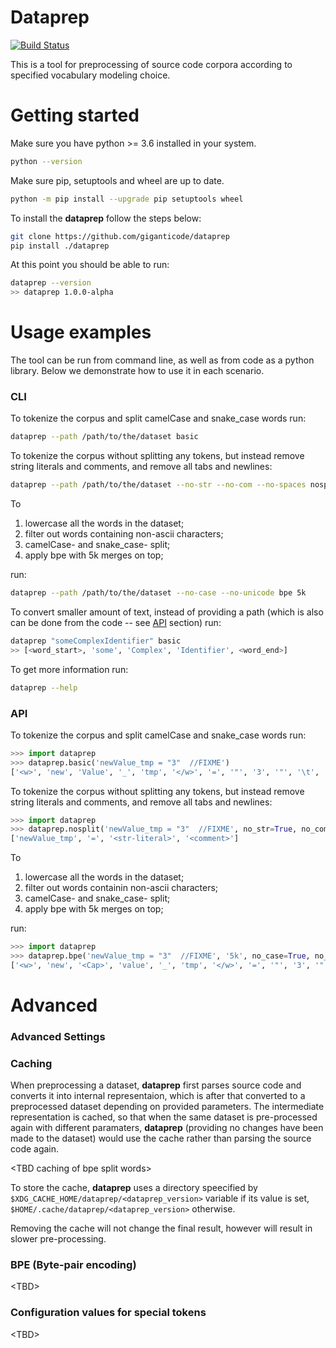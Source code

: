 # Dataprep

[![Build Status](https://travis-ci.org/giganticode/dataprep.svg?branch=master)](https://travis-ci.org/giganticode/dataprep)

This is a tool for preprocessing of source code corpora according to specified vocabulary modeling choice.

# Getting started

Make sure you have python >= 3.6 installed in your system.
```bash
python --version
``` 

Make sure pip, setuptools and wheel are up to date.
```bash
python -m pip install --upgrade pip setuptools wheel
```

To install the **dataprep** follow the steps below:
```bash
git clone https://github.com/giganticode/dataprep
pip install ./dataprep
```

At this point you should be able to run:
```bash
dataprep --version
>> dataprep 1.0.0-alpha
```

# Usage examples

The tool can be run from command line, as well as from code as a python library. Below we demonstrate how to use it in each scenario.

### CLI

To tokenize the corpus and split camelCase and snake_case words run:

```bash
dataprep --path /path/to/the/dataset basic
```

To tokenize the corpus without splitting any tokens, 
but instead remove string literals and comments, 
and remove all tabs and newlines:

```bash
dataprep --path /path/to/the/dataset --no-str --no-com --no-spaces nosplit
```

To 
1. lowercase all the words in the dataset; 
1. filter out words containing non-ascii characters;
3. camelCase- and snake_case- split; 
4. apply bpe with 5k merges on top;

run:

```bash
dataprep --path /path/to/the/dataset --no-case --no-unicode bpe 5k
```

To convert smaller amount of text, instead of providing a path 
(which is also can be done from the code -- see [API](#API) section) run:

```bash
dataprep "someComplexIdentifier" basic
>> [<word_start>, 'some', 'Complex', 'Identifier', <word_end>]
```
 
To get more information run:

```bash
dataprep --help
```

### API

To tokenize the corpus and split camelCase and snake_case words run:

```python
>>> import dataprep
>>> dataprep.basic('newValue_tmp = "3"  //FIXME')
['<w>', 'new', 'Value', '_', 'tmp', '</w>', '=', '"', '3', '"', '\t', '//', 'FIXME']
```

To tokenize the corpus without splitting any tokens, 
but instead remove string literals and comments, 
and remove all tabs and newlines:

```python
>>> import dataprep
>>> dataprep.nosplit('newValue_tmp = "3"  //FIXME', no_str=True, no_com=True, no_spaces=True)
['newValue_tmp', '=', '<str-literal>', '<comment>']
```

To 
1. lowercase all the words in the dataset; 
1. filter out words containin non-ascii characters;
3. camelCase- and snake_case- split; 
4. apply bpe with 5k merges on top;

run:

```python
>>> import dataprep
>>> dataprep.bpe('newValue_tmp = "3"  //FIXME', '5k', no_case=True, no_unicode=True)
['<w>', 'new', '<Cap>', 'value', '_', 'tmp', '</w>', '=', '"', '3', '"', '//', '<w>', '<CAPS>', 'fix', 'me', '</w>']
```

# Advanced

### Advanced Settings

### Caching

When preprocessing a dataset, **dataprep** first parses source code and converts it into internal representaion, 
which is after that converted to a preprocessed dataset depending on provided parameters. The intermediate 
representation is cached, so that when the same dataset is pre-processed again with different paramaters,
**dataprep** (providing no changes have been made to the dataset) would use the cache rather than parsing 
the source code again.

\<TBD caching of bpe split words>

To store the cache, **dataprep** uses a directory speecified by `$XDG_CACHE_HOME/dataprep/<dataprep_version>` variable if its value is set, 
`$HOME/.cache/dataprep/<dataprep_version>` otherwise.

Removing the cache will not change the final result, however will result in slower pre-processing.

### BPE (Byte-pair encoding)

\<TBD>

### Configuration values for special tokens

\<TBD>

